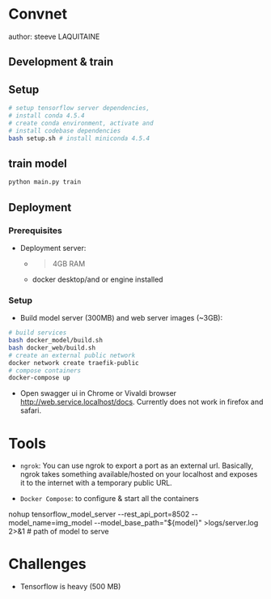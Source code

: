 # Convnet

author: steeve LAQUITAINE

## Development & train

## Setup

```bash
# setup tensorflow server dependencies, 
# install conda 4.5.4
# create conda environment, activate and
# install codebase dependencies  
bash setup.sh # install miniconda 4.5.4
```

## train model

```bash
python main.py train
```

## Deployment 

### Prerequisites

* Deployment server:
    * > 4GB RAM
    * docker desktop/and or engine installed

### Setup

* Build model server (300MB) and web server images (~3GB):

```bash
# build services 
bash docker_model/build.sh 
bash docker_web/build.sh
# create an external public network 
docker network create traefik-public
# compose containers
docker-compose up  
```

* Open swagger ui in Chrome or Vivaldi browser http://web.service.localhost/docs. Currently does not work in firefox and safari.


# Tools

* `ngrok`: You can use ngrok to export a port as an external url. Basically, ngrok takes something available/hosted on your localhost and exposes it to the internet with a temporary public URL.

* `Docker Compose`: to configure & start all the containers  

nohup tensorflow_model_server --rest_api_port=8502 --model_name=img_model --model_base_path="${model}" >logs/server.log 2>&1 # path of model to serve

# Challenges
  
* Tensorflow is heavy (500 MB)
